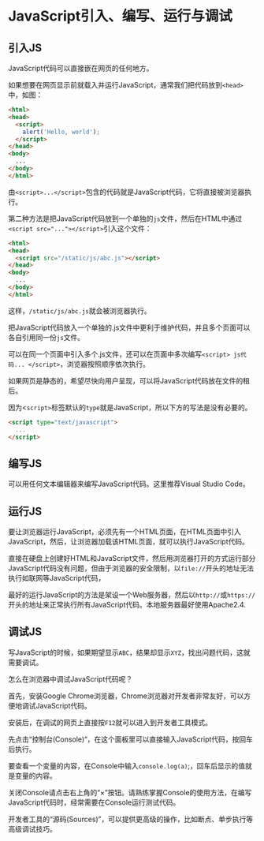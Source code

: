 # JavaScript引入、编写、运行与调试

## 引入JS

JavaScript代码可以直接嵌在网页的任何地方。

如果想要在网页显示前就载入并运行JavaScript，通常我们把代码放到`<head>`中，如图：

```html
<html>
<head>
  <script>
    alert('Hello, world');
  </script>
</head>
<body>
  ...
</body>
</html>
```

由`<script>...</script>`包含的代码就是JavaScript代码，它将直接被浏览器执行。

第二种方法是把JavaScript代码放到一个单独的`js`文件，然后在HTML中通过`<script src="..."></script>`引入这个文件：

```html
<html>
<head>
  <script src="/static/js/abc.js"></script>
</head>
<body>
  ...
</body>
</html>
```

这样，`/static/js/abc.js`就会被浏览器执行。

把JavaScript代码放入一个单独的.js文件中更利于维护代码，并且多个页面可以各自引用同一份`js`文件。

可以在同一个页面中引入多个.js文件，还可以在页面中多次编写`<script> js代码... </script>`，浏览器按照顺序依次执行。

如果网页是静态的，希望尽快向用户呈现，可以将JavaScript代码放在文件的租后。

因为<`script>`标签默认的`type`就是JavaScript，所以下方的写法是没有必要的。

```html
<script type="text/javascript">
  ...
</script>
```

## 编写JS

可以用任何文本编辑器来编写JavaScript代码。这里推荐Visual Studio Code。

## 运行JS

要让浏览器运行JavaScript，必须先有一个HTML页面，在HTML页面中引入JavaScript，然后，让浏览器加载该HTML页面，就可以执行JavaScript代码。

直接在硬盘上创建好HTML和JavaScript文件，然后用浏览器打开的方式运行部分JavaScript代码没有问题，但由于浏览器的安全限制，以`file://`开头的地址无法执行如联网等JavaScript代码，

最好的运行JavaScript的方法是架设一个Web服务器，然后以`http://`或`https://`开头的地址来正常执行所有JavaScript代码。本地服务器最好使用Apache2.4.

## 调试JS

写JavaScript的时候，如果期望显示`ABC`，结果却显示`XYZ`，找出问题代码，这就需要调试。

怎么在浏览器中调试JavaScript代码呢？

首先，安装Google Chrome浏览器，Chrome浏览器对开发者非常友好，可以方便地调试JavaScript代码。

安装后，在调试的网页上直接按`F12`就可以进入到开发者工具模式。

先点击“控制台(Console)“，在这个面板里可以直接输入JavaScript代码，按回车后执行。

要查看一个变量的内容，在Console中输入`console.log(a)`;，回车后显示的值就是变量的内容。

关闭Console请点击右上角的“×”按钮。请熟练掌握Console的使用方法，在编写JavaScript代码时，经常需要在Console运行测试代码。

开发者工具的“源码(Sources)”，可以提供更高级的操作，比如断点、单步执行等高级调试技巧。
